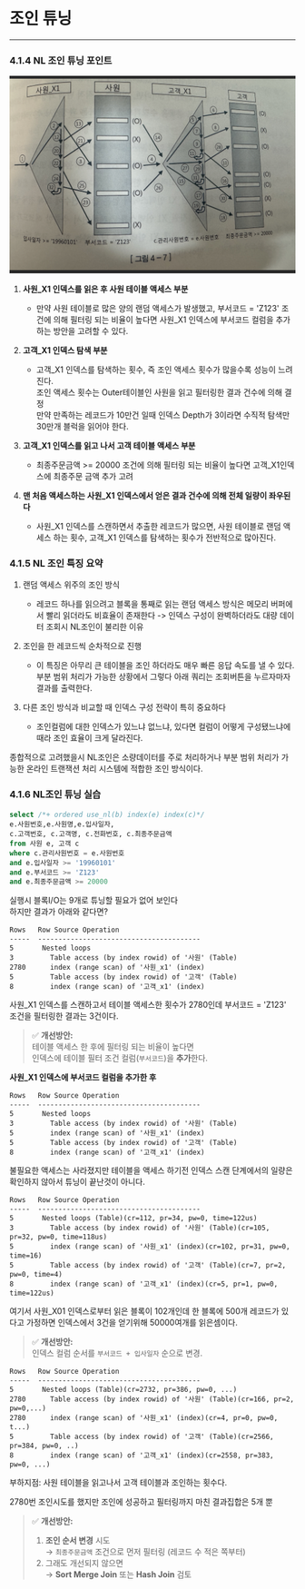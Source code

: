 # 조인 튜닝

---

### 4.1.4 NL 조인 튜닝 포인트 

![그림_4_7.png](image%2F%EA%B7%B8%EB%A6%BC_4_7.png)
 1. **사원_X1 인덱스를 읽은 후 사원 테이블 액세스 부분**
    * 만약 사원 테이블로 많은 양의 랜덤 액세스가 발생했고, 부서코드 = 'Z123' 조건에 의해 필터링 되는 비율이 높다면 사원_X1 인덱스에 부서코드 컬럼을 추가하는 방안을 고려할 수 있다. 
    

 2. **고객_X1 인덱스 탐색 부분**
    * 고객_X1 인덱스를 탐색하는 횟수, 즉 조인 액세스 횟수가 많을수록 성능이 느려진다.<br> 
     조인 액세스 횟수는 Outer테이블인 사원을 읽고 필터링한 결과 건수에 의해 결정<br>
     만약 만족하는 레코드가 10만건 일때 인덱스 Depth가 3이라면 수직적 탐색만 30만개 블럭을 읽어야 한다.

    
 3. **고객_X1 인덱스를 읽고 나서 고객 테이블 액세스 부분**
    * 최종주문금액 >= 20000 조건에 의해 필터링 되는 비율이 높다면 고객_X1인덱스에 최종주문 금액 추가 고려
 

 4. **맨 처음 액세스하는 사원_X1 인덱스에서 얻은 결과 건수에 의해 전체 일량이 좌우된다**
    * 사원_X1 인덱스를 스캔하면서 추출한 레코드가 많으면, 사원 테이블로 랜덤 액세스 하는 횟수, 고객_X1 인덱스를 탐색하는 횟수가 전반적으로 많아진다.

### 4.1.5 NL 조인 특징 요약

1. 랜덤 액세스 위주의 조인 방식
    * 레코드 하나를 읽으려고 블록을 통째로 읽는 랜덤 액세스 방식은 메모리 버퍼에서 빨리 읽더라도 비효율이 존재한다 -> 인덱스 구성이 완벽하더라도 대량 데이터 조회시 NL조인이 불리한 이유

2. 조인을 한 레코드씩 순차적으로 진행
    * 이 특징은 아무리 큰 테이블을 조인 하더라도 매우 빠른 응답 속도를 낼 수 있다. 부분 범위 처리가 가능한 상황에서 그렇다
      아래 쿼리는 조회버튼을 누르자마자 결과를 출력한다.
3. 다른 조인 방식과 비교할 때 인덱스 구성 전략이 특히 중요하다
    * 조인컬럼에 대한 인덱스가 있느냐 없느냐, 있다면 컬럼이 어떻게 구성됐느냐에 때라 조인 효율이 크게 달라진다.


종합적으로 고려했을시 NL조인은 소량데이터를 주로 처리하거나 부분 범위 처리가 가능한 온라인 트랜잭션 처리 시스템에 적합한 조인 방식이다.

### 4.1.6 NL조인 튜닝 실습

```sql
select /*+ ordered use_nl(b) index(e) index(c)*/
e.사원번호,e.사원명,e.입사일자,
c.고객번호, c.고객명, c.전화번호, c.최종주문금액
from 사원 e, 고객 c
where c.관리사원번호 = e.사원번호
and e.입사일자 >= '19960101'
and e.부서코드 >= 'Z123'
and e.최종주문금액 >= 20000
```
실행시 블록I/O는 9개로 튜닝할 필요가 없어 보인다 <br>
하지만 결과가 아래와 같다면?
```oracle-sql
Rows   Row Source Operation
-----  ----------------------------------------
5       Nested loops
3         Table access (by index rowid) of '사원' (Table)
2780      index (range scan) of '사원_x1' (index)
5         Table access (by index rowid) of '고객' (Table)
8         index (range scan) of '고객_x1' (index)
```
사원_X1 인덱스를 스캔하고서 테이블 액세스한 횟수가 2780인데 부서코드 = 'Z123' 조건을 필터링한 결과는 3건이다.

> ✅ **개선방안:**  
> 테이블 액세스 한 후에 필터링 되는 비율이 높다면 <br>
> 인덱스에 테이블 필터 조건 컬럼(`부서코드`)을 **추가**한다.

**사원_X1 인덱스에 부서코드 컬럼을 추가한 후**
```oracle-sql
Rows   Row Source Operation
-----  ----------------------------------------
5       Nested loops
3         Table access (by index rowid) of '사원' (Table)
5         index (range scan) of '사원_x1' (index)
5         Table access (by index rowid) of '고객' (Table)
8         index (range scan) of '고객_x1' (index)
```
불필요한 액세스는 사라졌지만 테이블을 액세스 하기전 인덱스 스캔 단계에서의 일량은 확인하지 않아서 튜닝이 끝난것이 아니다.

```oracle-sql
Rows   Row Source Operation
-----  ----------------------------------------
5       Nested loops (Table)(cr=112, pr=34, pw=0, time=122us)
3         Table access (by index rowid) of '사원' (Table)(cr=105, pr=32, pw=0, time=118us)
5         index (range scan) of '사원_x1' (index)(cr=102, pr=31, pw=0, time=16)
5         Table access (by index rowid) of '고객' (Table)(cr=7, pr=2, pw=0, time=4)
8         index (range scan) of '고객_x1' (index)(cr=5, pr=1, pw=0, time=122us)
```
여기서 사원_X01 인덱스로부터 읽은 블록이 102개인데 한 블록에 500개 레코드가 있다고 가정하면
인덱스에서 3건을 얻기위해 50000여개를 읽은셈이다.
> ✅ **개선방안:**  
> 인덱스 컬럼 순서를 `부서코드 + 입사일자` 순으로 변경.


```oracle-sql
Rows   Row Source Operation
-----  ----------------------------------------
5       Nested loops (Table)(cr=2732, pr=386, pw=0, ...)
2780      Table access (by index rowid) of '사원' (Table)(cr=166, pr=2, pw=0,...)
2780      index (range scan) of '사원_x1' (index)(cr=4, pr=0, pw=0, t...)
5         Table access (by index rowid) of '고객' (Table)(cr=2566, pr=384, pw=0, ..)
8         index (range scan) of '고객_x1' (index)(cr=2558, pr=383, pw=0, ...)
```
부하지점: 사원 테이블을 읽고나서 고객 테이블과 조인하는 횟수다.<br>

2780번 조인시도를 했지만 조인에 성공하고 필터링까지 마친 결과집합은 5개 뿐

> ✅ **개선방안:**
>1. **조인 순서 변경** 시도  
>   → `최종주문금액` 조건으로 먼저 필터링 (레코드 수 적은 쪽부터)
> 2. 그래도 개선되지 않으면  
>    → **Sort Merge Join** 또는 **Hash Join** 검토


